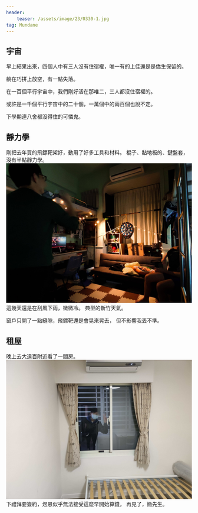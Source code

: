 ```yaml
---
header:
    teaser: /assets/image/23/0330-1.jpg
tag: Mundane
---
```


## 宇宙

早上結果出來，四個人中有三人沒有住宿權，唯一有的上佳還是是僑生保留的。

躺在巧拼上放空，有一點失落。  
  
在一百個平行宇宙中，我們剛好活在那唯二，三人都沒住宿權的。

或許是一千個平行宇宙中的二十個，一萬個中的兩百個也說不定。

下學期連八舍都沒得住的可憐鬼。

## 靜力學

剛把去年買的飛鏢靶架好，動用了好多工具和材料。
棍子、黏地板的、鍵盤套，
沒有半點靜力學。
![i](/assets/image/23/0330-1.jpg)
這幾天還是在刮風下雨，微微冷。
典型的新竹天氣。
  
窗戶只開了一點縫隙，飛鏢靶還是會晃來晃去，
但不影響我丟不準。

## 租屋

晚上去大遠百附近看了一間房。  
![q](/assets/image/23/0330-2.jpg)
下禮拜要簽約，煜恩似乎無法接受這麼早開始算錢，
再見了，簡先生。
